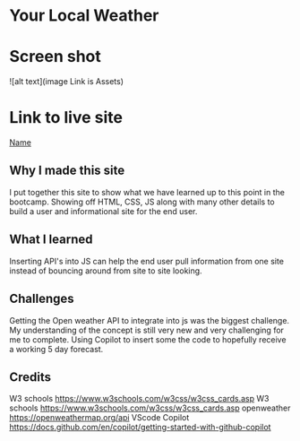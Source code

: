 # Your Local Weather

# Screen shot
![alt text](image Link is Assets)

# Link to live site
[Name](Link)

## Why I made this site
I put together this site to show what we have learned up to this point in the bootcamp. Showing off HTML, CSS, JS along with many other 
details to build a user and informational site for the end user.



## What I learned
Inserting API's into JS can help the end user pull information from one site instead of bouncing around from site to site looking.



## Challenges 
Getting the Open weather API to integrate into js was the biggest challenge.  My understanding of the concept is still very new 
and very challenging for me to complete. Using Copilot to insert some the code to hopefully receive a working 5 day forecast. 



## Credits
W3 schools  https://www.w3schools.com/w3css/w3css_cards.asp
W3 schools  https://www.w3schools.com/w3css/w3css_cards.asp
openweather https://openweathermap.org/api
VScode Copilot https://docs.github.com/en/copilot/getting-started-with-github-copilot